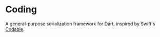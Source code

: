 # Coding

A general-purpose serialization framework for Dart, inspired by Swift's [Codable](https://developer.apple.com/documentation/swift/codable).
